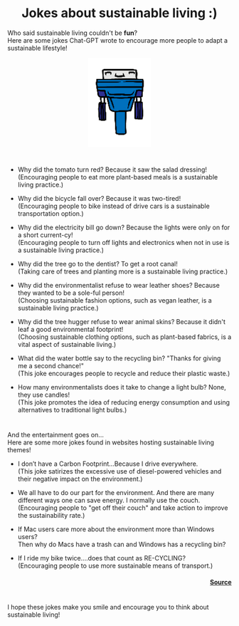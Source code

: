 <h1 align="center">
 Jokes about sustainable living :)
</h1>


Who said sustainable living couldn't be **fun**?  
Here are some jokes Chat-GPT wrote to encourage more people to adapt a sustainable lifestyle!

<p align="center"> 
	<img height="200"  width=""  src="media/happy-robot.png" alt=""> 
</p>

#

- Why did the tomato turn red? Because it saw the salad dressing!  
  (Encouraging people to eat more plant-based meals is a sustainable living practice.)

- Why did the bicycle fall over? Because it was two-tired!  
  (Encouraging people to bike instead of drive cars is a sustainable transportation option.)

- Why did the electricity bill go down? Because the lights were only on for a short current-cy!  
  (Encouraging people to turn off lights and electronics when not in use is a sustainable living practice.)

- Why did the tree go to the dentist? To get a root canal!  
  (Taking care of trees and planting more is a sustainable living practice.)

- Why did the environmentalist refuse to wear leather shoes? Because they wanted to be a sole-ful person!  
  (Choosing sustainable fashion options, such as vegan leather, is a sustainable living practice.)
  
- Why did the tree hugger refuse to wear animal skins? Because it didn't leaf a good environmental footprint!  
  (Choosing sustainable clothing options, such as plant-based fabrics, is a vital aspect of sustainable living.)

- What did the water bottle say to the recycling bin? "Thanks for giving me a second chance!"  
  (This joke encourages people to recycle and reduce their plastic waste.)

- How many environmentalists does it take to change a light bulb? None, they use candles!  
  (This joke promotes the idea of reducing energy consumption and using alternatives to traditional light bulbs.)

#  
And the entertainment goes on...  
Here are some more jokes found in websites hosting sustainable living themes!


- I don’t have a Carbon Footprint…Because I drive everywhere.  
  (This joke satirizes the excessive use of diesel-powered vehicles and their negative impact on the environment.)

- We all have to do our part for the environment. And there are many different ways one can save energy. I normally use the couch.
  (Encouraging people to "get off their couch" and take action to improve the sustainability rate.)

- If Mac users care more about the environment more than Windows users?  
  Then why do Macs have a trash can and Windows has a recycling bin?

- If I ride my bike twice….does that count as RE-CYCLING?  
  (Encouraging people to use more sustainable means of transport.)
  
  <h4 align="right">

  [Source](https://www.conserve-energy-future.com/best-environmental-jokes.php)

  </h4>
#

I hope these jokes make you smile and encourage you to think about sustainable living!